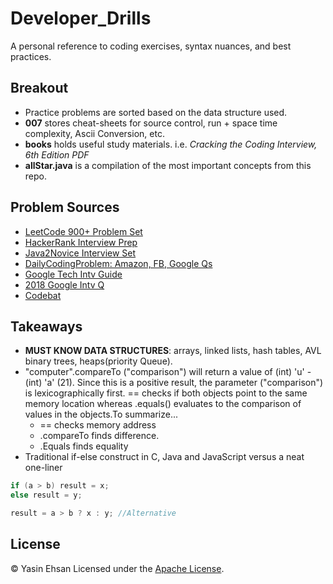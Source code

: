 # Developer_Drills
A personal reference to coding exercises, syntax nuances, and best practices.

## Breakout
  - Practice problems are sorted based on the data structure used.
  - **007** stores cheat-sheets for source control, run + space time complexity, Ascii Conversion, etc.
  - **books** holds useful study materials. i.e. *Cracking the Coding Interview, 6th Edition PDF*
  - **allStar.java** is a compilation of the most important concepts from this repo. 

## Problem Sources
- [LeetCode 900+ Problem Set](https://leetcode.com/problemset/all/) 
- [HackerRank Interview Prep](https://www.hackerrank.com/interview/interview-preparation-kit?h_l=domains&h_r=hrw&utm_source=hrwCandidateFeedback)
- [Java2Novice Interview Set](http://www.java2novice.com/java-interview-programs/distinct-elements/)
- [DailyCodingProblem: Amazon, FB, Google Qs](https://www.dailycodingproblem.com/)
- [Google Tech Intv Guide](https://techdevguide.withgoogle.com)
- [2018 Google Intv Q](https://aonecode.com/google-interview-questions)
- [Codebat](https://codingbat.com/java)

## Takeaways
- **MUST KNOW DATA STRUCTURES**: arrays, linked lists, hash tables, AVL binary trees, heaps(priority Queue).
- "computer".compareTo ("comparison") will return a value of (int) 'u' - (int) 'a' (21). Since this is a positive result, the parameter ("comparison") is lexicographically first. == checks if both objects point to the same memory location whereas .equals() evaluates to the comparison of values in the objects.To summarize...
  - == checks memory address
  - .compareTo finds difference.
  - .Equals finds equality
- Traditional if-else construct in C, Java and JavaScript versus a neat one-liner
```Java
if (a > b) result = x;
else result = y;

result = a > b ? x : y; //Alternative
```










## License
© Yasin Ehsan
Licensed under the [Apache License](LICENSE).
